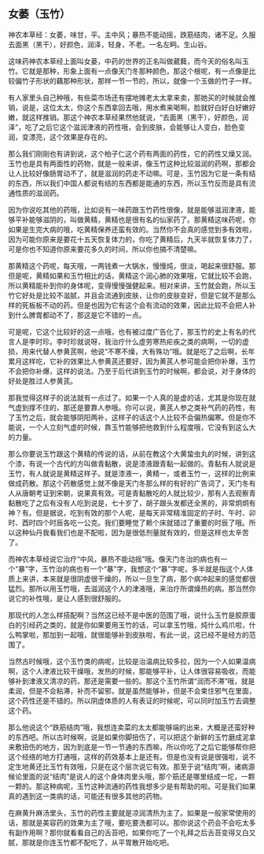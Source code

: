 ## 女萎（玉竹）

神农本草经：女萎，味甘，平。主中风；暴热不能动摇，跌筋结肉，诸不足。久服去面黑（黑干），好颜色，润泽，轻身，不老。一名左眄。生山谷。

这味药神农本草经上面叫女蒌，中药的世界的正名叫做葳蕤，而今天的俗名叫玉竹。它就是那种，形象上面有一点像天门冬那种颜色，那这个根呢，有一点像是比较偏竹子形状的藕那种形状，那样一节一节的，所以，就像一个玉做的竹子一样。

有人家里头自己种哦，有些菜市场还有摆地摊老太太拿来卖，那她买的时候就会推销，说是，这位太太，你这个东西拿回去哦，用水煮来喝啊，脸就好白好白好嫩好嫩，就这样推销。那这个神农本草经果然他就说，“去面黑（黑干），好颜色，润泽”，吃了之后它这个滋润津液的药性哦，会到皮肤，会能够让人变白，脸色变润，变漂亮，这个效果是存在的。

那么我们刚刚也有讲到说，这个柏子仁这个药有两面的药性，它的药性又燥又润。玉竹也是具有两面性的药物，就是一般来讲，像玉竹这种比较滋润的药啊，那都会让人比较好像肠胃动不了，就是滋润的药走不动嘛。可是，玉竹因为它是一条有结的东西，所以我们中国人都说有结的东西都是能通的东西，所以玉竹反而是具有流通性质的滋润药。

因为你说吃其他的药哦，比如说有一味药跟玉竹药性很像，就是能够滋润津液，能够平补能够滋阴的，叫做黄精，黄精也是很有名的仙家药了。那黄精这味药呢，你如果是生完大病的哦，吃黄精保养还蛮有效的。当然你不会真的感觉到多有效啦，因为可能你原来是要花十五天恢复体力的，你吃了黄精后，九天半就恢复体力了，可是你也不知道你原来要花多久的时间，所以你也搞不清楚嘛。

那黄精这个药呢，每天哦，一两钱煮一大锅水，慢慢炖，很淡，喝起来很舒服。那但是呢，黄精如果和玉竹相比的话，黄精这个润心肺的效果哦，它就比较不会跑，所以黄精能补到你的身体呢，变得慢慢强健起来。相对来讲，玉竹就会跑，所以玉竹它好处是比较不滋腻，并且会流通到皮肤，让你的皮肤变好，但是它就不是那么样的死板板不动的药。但是也因为它有这个会有流动的效果，因此比较不会把人补到什么脾胃都动不了，那这是它不错的一点。

可是呢，它这个比较好的这一点哦，也有被过度广告化了，那玉竹的史上有名的代言人是李时珍。李时珍就说呀，我治疗什么虚劳寒热疟疾之类的病啊，一切的虚损，用来代替人参黄芪啊，他说“不寒不燥，大有殊功”哦。就是吃了之后啊，长年累月这样吃，它补的效果比人参黄芪还要好，因为黄芪人参可能会把你补爆，玉竹不会把你补爆，这样的说法。乃至于后代讲到玉竹的时候啊，都会说，对于身体的好处是胜过人参黄芪。

那我觉得这样子的说法就有一点过了。如果一个人真的是虚的话，尤其是你现在就气虚到撑不住的，那还是要靠人参哦。你可以说，黄芪人参之类补气药的药性，有了玉竹之后，就会能够阴阳两补，这样子的话这个人比较不会偏热偏寒。但是你不能说，一个人立刻气虚的时候，靠玉竹能够把他救到什么程度哦，它没有到这么大的力量。

那么你要说玉竹跟这个黄精的传说的话，从前在教这个大黄蛰虫丸的时候，讲到这个漆，有说一个古代的方叫做青黏散，说是漆液跟青黏一起做的。青黏有人就说是玉竹，有人就说是黄精这样子。就是漆液一，黄精一，或者玉竹一，这样的比例来做成药散。那这个药散感觉上就不像是天门冬那么样的有好的广告词了，天门冬有人从唐朝考证到宋朝，说果真有效。可是青黏散吃的人就比较少，那有人去观察青黏散吃了之后有没有人吃到说是，七十岁了，胡子跟头发都还全黑的，非常炯炯有神？有。但是据说，吃到有效的那个人呢，是每天非常精准固定的子时、午时、卯时、酉时四个时辰各吃一公克。我们要睡觉了赖个床就错过了重要的时辰了哦。所以这种仙丹我看我们也是不配啦，因为是很低剂量就有效的，但是这样也太辛苦了。

而神农本草经说它治疗“中风，暴热不能动摇”哦。像天门冬治的病也有一个“暴”字，玉竹治的病也有一个“暴”字，我想这个“暴”字呢，多半就是指这个人体质上来讲，本来就是很阴虚很干燥的，所以一旦生了病，那个病冲起来的感觉都很猛烈。那所以用玉竹哦，去滋润这个人的津液哦，来治疗所谓燥热的病。那当然你说它的补性哦，是让人感到很舒服的。

那现代的人怎么样搭配啊？当然这已经不是中医的范围了哦，说什么玉竹是胶原蛋白的引经药之类的，就是你如果要用玉竹的话，可以拿玉竹哦，炖什么鸡爪啦，什么鸭掌啦，那加到一起哦，就很能够补到皮肤啦，有此一说，这已经不是经方的范围了。

当然古时候哦，这个玉竹类的病呢，比较是治温病比较多拉，因为一个人如果温病啊，这个人津液比较干燥哦，发热的时候，那能够平补，让人体很容易吸收，而能够补到津液又清凉的药，那还是需要一些的。那这个玉竹所谓“润而不滞”哦，就是柔润，但是不会粘滞，补而不留邪，就是虽然能够补，但是不会束住邪气在里面，这个药性还是不错的。所以阴虚体质的人有表证的时候呢，可以同时加玉竹去调整这个药。

那么他说这个“跌筋结肉”哦，我想连卖菜的太太都能够端的出来，大概是还蛮好种的东西吧。所以古时候啊，说是如果你脚扭伤了，可以把这个新鲜的玉竹磨成泥拿来敷扭伤的地方，因为到底是一节一节通的东西嘛，所以你吃了之后它能够帮你把这个经络的地方打通哦，这样的药效基本上是还有。但是也没有说是很强啦，说不定生地黄还比玉竹有效哦，只是在这个层次说它有效。那至于说“结肉”啊，诸病源候论里面的说“结肉”是说人的这个身体肉里头哦，那个筋还是哪里结成一坨，一颗一颗的。那这种病呢，玉竹这种流通的药性我想多少是有帮助的啦。可是我们如果真的遇到这一类病的话，可能还有很多其他的药物。

在麻黄升麻汤里头，玉竹的药性主要就是凉润清热为主了。如果是一般家常使用的话，那就是美容药的效果为主了哦，要吃要洗都可以。那你说这个药会不会吃太多有副作用啊？那你就看看自己的舌苔吧，如果你吃了一个礼拜之后舌苔变得又白又腻，那就是你连玉竹都不配吃了，从平胃散开始吃吧。
